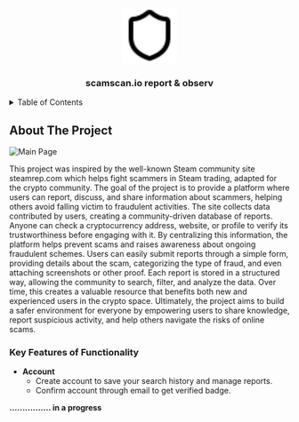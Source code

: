 <a id="readme-top"></a>
<br />
<div align="center">
  <a href="https://github.com/smalldjangoking/FishMarket">
    <img src="https://raw.githubusercontent.com/lucide-icons/lucide/main/icons/shield.svg" 
         alt="Logo" width="100"/>
  </a>
  <h3 align="center">scamscan.io report & observ</h3>
</div>

<!-- TABLE OF CONTENTS -->
<details>
  <summary>Table of Contents</summary>
  <ol>
    <li><a href="#about-the-project">About The Project</a></li>
  </ol>
</details>



<!-- ABOUT THE PROJECT -->
## About The Project
![Main Page](https://github.com/smalldjangoking/DRF_practice_META/blob/master/LittleLemonAPI/%D0%A1%D0%BD%D0%B8%D0%BC%D0%BE%D0%BA%20%D1%8D%D0%BA%D1%80%D0%B0%D0%BD%D0%B0%202025-09-15%20011734.png?raw=true)

This project was inspired by the well-known Steam community site steamrep.com which helps fight scammers in Steam trading, adapted for the crypto community. The goal of the project is to provide a platform where users can report, discuss, and share information about scammers, helping others avoid falling victim to fraudulent activities.
The site collects data contributed by users, creating a community-driven database of reports. Anyone can check a cryptocurrency address, website, or profile to verify its trustworthiness before engaging with it. By centralizing this information, the platform helps prevent scams and raises awareness about ongoing fraudulent schemes.
Users can easily submit reports through a simple form, providing details about the scam, categorizing the type of fraud, and even attaching screenshots or other proof. Each report is stored in a structured way, allowing the community to search, filter, and analyze the data. Over time, this creates a valuable resource that benefits both new and experienced users in the crypto space.
Ultimately, the project aims to build a safer environment for everyone by empowering users to share knowledge, report suspicious activity, and help others navigate the risks of online scams.


### Key Features of Functionality

- **Account**  
  - Create account to save your search history and manage reports.
  - Confirm account through email to get verified badge.
 
**................ in a progress**  
